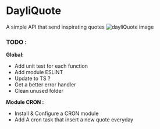 # DayliQuote

A simple API that send inspirating quotes
![dayliQuote image](https://imgur.com/a/r3j51sv)

### TODO :

**Global:**
- Add unit test for each function
- Add module ESLINT
- Update to TS ?
- Get a better error handler
- Clean unused folder

**Module CRON :**
- Install & Configure a CRON module
- Add A cron task that insert a new quote everyday
